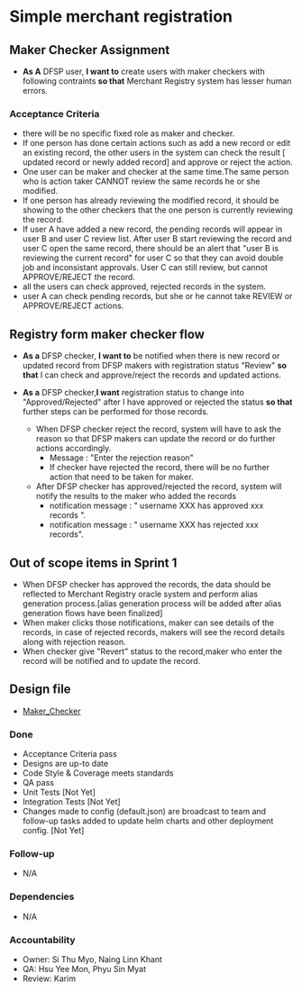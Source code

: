 # Simple merchant registration

## Maker Checker Assignment

* **As A** DFSP user, **I want to** create users with maker checkers with following contraints **so that** Merchant Registry system has lesser human errors.
 
### Acceptance Criteria

* there will be no specific fixed role as maker and checker.
* If one person has done certain actions such as add a new record or edit an existing record, the other users in the system can check the result [ updated record or newly added record] and approve or reject the action. 
* One user can be maker and checker at the same time.The same person who is action taker CANNOT review the same records he or she modified.
* If one person has already reviewing the modified record, it should be showing to the other checkers that the one person is currently reviewing the record.
* If user A have added a new record, the pending records will appear in user B and user C review list. After user B start reviewing the record and user C open the same record, there should be an alert that "user B is reviewing the current record" for user C so that they can avoid double job and inconsistant approvals. User C can still review, but cannot APPROVE/REJECT the record.
* all the users can check approved, rejected records in the system.
* user A can check pending records, but she or he cannot take REVIEW or APPROVE/REJECT actions.

## Registry form maker checker flow

* **As a** DFSP checker, **I want to** be notified when there is new record or updated record from DFSP makers with registration status "Review" **so that** I can check and approve/reject the records and updated actions. 

* **As a** DFSP checker,**I want** registration status to change into "Approved/Rejected" after I have approved or rejected the status **so that** further steps can be performed for those records.

    * When DFSP checker reject the record, system will have to ask the reason so that DFSP makers can update the record or do further actions accordingly. 
        * Message : "Enter the rejection reason"
        * If checker have rejected the record, there will be no further action that need to be taken for maker.
    * After DFSP checker has approved/rejected the record, system will notify the results to the maker who added the records
        * notification message : " username XXX has approved xxx records ". 
        * notification message : " username XXX has rejected xxx records".

## Out of scope items in Sprint 1

* When DFSP checker has approved the records, the data should be reflected to Merchant Registry oracle system and perform alias generation process.[alias generation process will be added after alias generation flows have been finalized] 
* When maker clicks those notifications, maker can see details of the records, in case of rejected records, makers will see the record details along with rejection reason. 
* When checker give "Revert" status to the record,maker who enter the record will be notified and to update the record. 

## Design file
* [Maker_Checker](https://www.figma.com/proto/sEFusJJ4pQedgXvfRixE7b/Merchant-Registry-Prototype?page-id=1435%3A7881&type=design&node-id=1504-14308&viewport=528%2C298%2C0.35&t=3AEfehrhNBILWl7q-1&scaling=scale-down&starting-point-node-id=1517%3A10353&show-proto-sidebar=1)

### Done
 * Acceptance Criteria pass 
 * Designs are up-to date 
 * Code Style & Coverage meets standards 
 * QA pass 
 * Unit Tests [Not Yet]
 * Integration Tests [Not Yet] 
 * Changes made to config (default.json) are broadcast to team and follow-up tasks added to update helm charts and other deployment config. [Not Yet]


### Follow-up 
 * N/A 
  

### Dependencies
 * N/A 

  
### Accountability
 * Owner: Si Thu Myo, Naing Linn Khant
 * QA: Hsu Yee Mon, Phyu Sin Myat  
 * Review: Karim